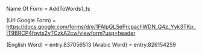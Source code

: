 Name Of Form = AddToWords1_ts


(Url Google Form) = https://docs.google.com/forms/d/e/1FAIpQLSePrcpacIlWDN_Q4z_Yyk3TKp_IT9BRCP4fqvts2vTCzkA2cw/viewform?usp=header
 

(English Word) = entry.837056513
(Arabic Word) = entry.826154259